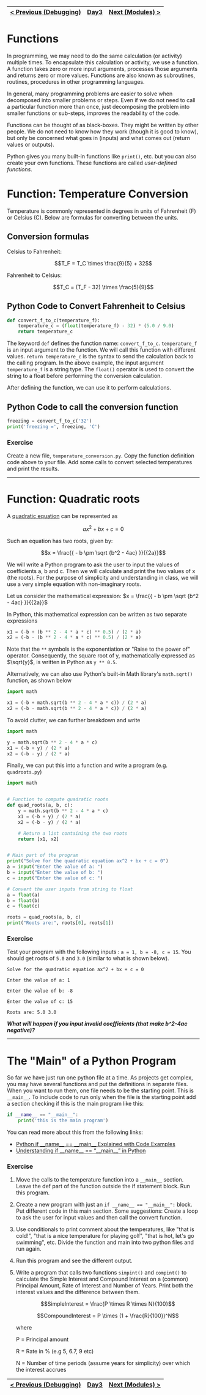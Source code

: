 | [< Previous (Debugging)](Debugging.md) | [Day3](../README.md) | [Next (Modules) >](Modules.md) |
|----------------------------------------|----------------------|--------------------------------|

# Functions

In programming, we may need to do the same calculation (or activity) multiple times. To encapsulate this calculation or
activity, we use a function. A function takes zero or more input arguments, processes those arguments and returns zero
or more values. Functions are also known as subroutines, routines, procedures in other programming languages.

In general, many programming problems are easier to solve when decomposed into smaller problems or steps. Even if we do
not need to call a particular function more than once, just decomposing the problem into smaller functions or sub-steps,
improves the readability of the code.

Functions can be thought of as black-boxes. They might be written by other people. We do not need to know how they
work (though it is good to know), but only be concerned what goes in (inputs) and what comes out (return values or
outputs).

Python gives you many built-in functions like `print()`, etc. but you can also create your own functions. These
functions are called *user-defined functions*.

# Function: Temperature Conversion

Temperature is commonly represented in degrees in units of Fahrenheit (F) or Celsius (C). Below are formulas for
converting between the units.

## Conversion formulas

Celsius to Fahrenheit:

```math
T_F = T_C \times \frac{9}{5} + 32
```

Fahrenheit to Celsius:

```math
T_C = (T_F - 32) \times \frac{5}{9}
```

## Python Code to Convert Fahrenheit to Celsius

```python
def convert_f_to_c(temperature_f):
    temperature_c = (float(temperature_f) - 32) * (5.0 / 9.0)
    return temperature_c
```

The keyword `def` defines the function name: `convert_f_to_c`.
`temperature_f` is an input argument to the function. We will call this function with different values.
`return temperature_c` is the syntax to send the calculation back to the calling program.
In the above example, the input argument `temperature_f` is a string type. The `float()` operator
is used to convert the string to a float before performing the conversion calculation.

After defining the function, we can use it to perform calculations.

## Python Code to call the conversion function

```python
freezing = convert_f_to_c('32')
print('freezing =', freezing, 'C')
```

### Exercise

Create a new file, `temperature_conversion.py`. Copy the function definition code above to your file.
Add some calls to convert selected temperatures and print the results.

------

# Function: Quadratic roots

A  [quadratic equation](https://en.wikipedia.org/wiki/Quadratic_equation) can be represented as

```math
ax^2+bx+c=0
```

Such an equation has two roots, given by:

```math
x = \frac{{ - b \pm \sqrt {b^2 - 4ac} }}{{2a}}
```

We will write a Python program to ask the user to input the values of coefficients a, b and c. Then we will calculate
and print the two values of x (the roots). For the purpose of simplicity and understanding in class, we will use a very
simple equation with non-imaginary roots.

Let us consider the mathematical expression:
$x = \frac{{ - b \pm \sqrt {b^2 - 4ac} }}{{2a}}$

In Python, this mathematical expression can be written as two separate expressions

```python
x1 = (-b + (b ** 2 - 4 * a * c) ** 0.5) / (2 * a)
x2 = (-b - (b ** 2 - 4 * a * c) ** 0.5) / (2 * a)
```

Note that the ```**``` symbols is the exponentiation or "Raise to the power of" operator. Consequently, the square root
of y, mathematically expressed as $\sqrt{y}$, is written in Python as `y ** 0.5`.

Alternatively, we can also use Python's built-in Math library's `math.sqrt()` function, as shown below

```python
import math

x1 = (-b + math.sqrt(b ** 2 - 4 * a * c)) / (2 * a)
x2 = (-b - math.sqrt(b ** 2 - 4 * a * c)) / (2 * a) 
```

To avoid clutter, we can further breakdown and write

```python
import math

y = math.sqrt(b ** 2 - 4 * a * c)
x1 = (-b + y) / (2 * a)
x2 = (-b - y) / (2 * a)
```

Finally, we can put this into a function and write a program (e.g. `quadroots.py`)

```python
import math


# Function to compute quadratic roots
def quad_roots(a, b, c):
    y = math.sqrt(b ** 2 - 4 * a * c)
    x1 = (-b + y) / (2 * a)
    x2 = (-b - y) / (2 * a)

    # Return a list containing the two roots
    return [x1, x2]


# Main part of the program
print("Solve for the quadratic equation ax^2 + bx + c = 0")
a = input("Enter the value of a: ")
b = input("Enter the value of b: ")
c = input("Enter the value of c: ")

# Convert the user inputs from string to float
a = float(a)
b = float(b)
c = float(c)

roots = quad_roots(a, b, c)
print("Roots are:", roots[0], roots[1])
```

### Exercise

Test your program with the following inputs : `a = 1, b = -8, c = 15`. You should get roots of `5.0` and `3.0` (similar
to what is shown below).

```
Solve for the quadratic equation ax^2 + bx + c = 0

Enter the value of a: 1

Enter the value of b: -8

Enter the value of c: 15

Roots are: 5.0 3.0
```

_**What will happen if you input invalid coefficients (that make b^2-4ac negative)?**_

----

# The "Main" of a Python Program

So far we have just run one python file at a time. As projects get complex, you may have several functions and put the
definitions in separate files. When you want to run them, one file needs to be the starting point. This is `__main__`. To
include code to run only when the file is the starting point add a section checking if this is the main program like
this:

```python
if __name__ == "__main__":
    print('this is the main program')
```

You can read more about this from the following links:

- [Python if \_\_name\_\_ == \_\_main\_\_ Explained with Code Examples](https://www.freecodecamp.org/news/if-name-main-python-example/)
- [Understanding if \_\_name\_\_ == “\_\_main\_\_” in Python](https://medium.com/python-features/understanding-if-name-main-in-python-a37a3d4ab0c3)

### Exercise

1. Move the calls to the temperature function into a `__main__` section. Leave the def part of the function outside the
   if statement block. Run this program.

2. Create a new program with just an `if __name__ == "__main__":` block. Put different code in this main section. Some
   suggestions:
   Create a loop to ask the user for input values and then call the convert function.

3. Use conditionals to print comment about the temperatures, like "that is cold!", "that is a nice temperature for
   playing golf", "that is hot, let's go swimming", etc.
   Divide the function and main into two python files and run again.

4. Run this program and see the different output.

5. Write a program that calls two functions `simpint()` and `compint()` to calculate the Simple Interest and
   Compound Interest on a (common) Principal Amount, Rate of Interest and Number of Years. Print both the interest
   values and the difference between them.

   ```math
   SimpleInterest = \frac{P \times R \times N}{100}
   ```

   ```math
   CompoundInterest = P \times (1 + \frac{R}{100})^N
   ```

   where

   P = Principal amount

   R = Rate in % (e.g 5, 6.7, 9 etc)

   N = Number of time periods (assume years for simplicity) over which the interest accrues

| [< Previous (Debugging)](Debugging.md) | [Day3](../README.md) | [Next (Modules) >](Modules.md) |
|----------------------------------------|----------------------|--------------------------------|
